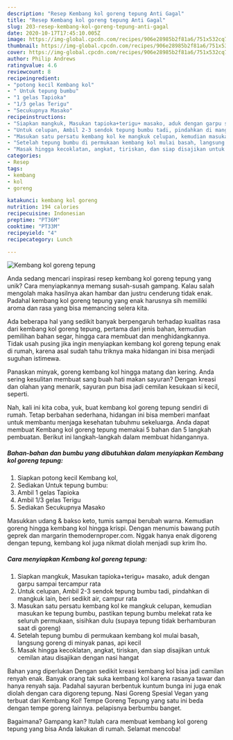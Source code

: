 ```yaml
---
description: "Resep Kembang kol goreng tepung Anti Gagal"
title: "Resep Kembang kol goreng tepung Anti Gagal"
slug: 203-resep-kembang-kol-goreng-tepung-anti-gagal
date: 2020-10-17T17:45:10.005Z
image: https://img-global.cpcdn.com/recipes/906e28985b2f81a6/751x532cq70/kembang-kol-goreng-tepung-foto-resep-utama.jpg
thumbnail: https://img-global.cpcdn.com/recipes/906e28985b2f81a6/751x532cq70/kembang-kol-goreng-tepung-foto-resep-utama.jpg
cover: https://img-global.cpcdn.com/recipes/906e28985b2f81a6/751x532cq70/kembang-kol-goreng-tepung-foto-resep-utama.jpg
author: Philip Andrews
ratingvalue: 4.6
reviewcount: 8
recipeingredient:
- "potong kecil Kembang kol"
- " Untuk tepung bumbu"
- "1 gelas Tapioka"
- "1/3 gelas Terigu"
- "Secukupnya Masako"
recipeinstructions:
- "Siapkan mangkuk, Masukan tapioka+terigu+ masako, aduk dengan garpu sampai tercampur rata"
- "Untuk celupan, Ambil 2-3 sendok tepung bumbu tadi, pindahkan di mangkuk lain, beri sedikit air, campur rata"
- "Masukan satu persatu kembang kol ke mangkuk celupan, kemudian masukan ke tepung bumbu, pastikan tepung bumbu melekat rata ke seluruh permukaan, sisihkan dulu (supaya tepung tidak berhamburan saat di goreng)"
- "Setelah tepung bumbu di permukaan kembang kol mulai basah, langsung goreng di minyak panas, api kecil"
- "Masak hingga kecoklatan, angkat, tiriskan, dan siap disajikan untuk cemilan atau disajikan dengan nasi hangat"
categories:
- Resep
tags:
- kembang
- kol
- goreng

katakunci: kembang kol goreng 
nutrition: 194 calories
recipecuisine: Indonesian
preptime: "PT36M"
cooktime: "PT33M"
recipeyield: "4"
recipecategory: Lunch

---
```



![Kembang kol goreng tepung](https://img-global.cpcdn.com/recipes/906e28985b2f81a6/751x532cq70/kembang-kol-goreng-tepung-foto-resep-utama.jpg)

Anda sedang mencari inspirasi resep kembang kol goreng tepung yang unik? Cara menyiapkannya memang susah-susah gampang. Kalau salah mengolah maka hasilnya akan hambar dan justru cenderung tidak enak. Padahal kembang kol goreng tepung yang enak harusnya sih memiliki aroma dan rasa yang bisa memancing selera kita.

Ada beberapa hal yang sedikit banyak berpengaruh terhadap kualitas rasa dari kembang kol goreng tepung, pertama dari jenis bahan, kemudian pemilihan bahan segar, hingga cara membuat dan menghidangkannya. Tidak usah pusing jika ingin menyiapkan kembang kol goreng tepung enak di rumah, karena asal sudah tahu triknya maka hidangan ini bisa menjadi suguhan istimewa.

Panaskan minyak, goreng kembang kol hingga matang dan kering. Anda sering kesulitan membuat sang buah hati makan sayuran? Dengan kreasi dan olahan yang menarik, sayuran pun bisa jadi cemilan kesukaan si kecil, seperti.


Nah, kali ini kita coba, yuk, buat kembang kol goreng tepung sendiri di rumah. Tetap berbahan sederhana, hidangan ini bisa memberi manfaat untuk membantu menjaga kesehatan tubuhmu sekeluarga. Anda dapat membuat Kembang kol goreng tepung memakai 5 bahan dan 5 langkah pembuatan. Berikut ini langkah-langkah dalam membuat hidangannya.

<!--inarticleads1-->

##### Bahan-bahan dan bumbu yang dibutuhkan dalam menyiapkan Kembang kol goreng tepung:

1. Siapkan potong kecil Kembang kol,
1. Sediakan  Untuk tepung bumbu:
1. Ambil 1 gelas Tapioka
1. Ambil 1/3 gelas Terigu
1. Sediakan Secukupnya Masako


Masukkan udang &amp; bakso keto, tumis sampai berubah warna. Kemudian goreng hingga kembang kol hingga krispi. Dengan menumis bawang putih geprek dan margarin themodernproper.com. Nggak hanya enak digoreng dengan tepung, kembang kol juga nikmat diolah menjadi sup krim lho. 

<!--inarticleads2-->

##### Cara menyiapkan Kembang kol goreng tepung:

1. Siapkan mangkuk, Masukan tapioka+terigu+ masako, aduk dengan garpu sampai tercampur rata
1. Untuk celupan, Ambil 2-3 sendok tepung bumbu tadi, pindahkan di mangkuk lain, beri sedikit air, campur rata
1. Masukan satu persatu kembang kol ke mangkuk celupan, kemudian masukan ke tepung bumbu, pastikan tepung bumbu melekat rata ke seluruh permukaan, sisihkan dulu (supaya tepung tidak berhamburan saat di goreng)
1. Setelah tepung bumbu di permukaan kembang kol mulai basah, langsung goreng di minyak panas, api kecil
1. Masak hingga kecoklatan, angkat, tiriskan, dan siap disajikan untuk cemilan atau disajikan dengan nasi hangat


Bahan yang diperlukan Dengan sedikit kreasi kembang kol bisa jadi camilan renyah enak. Banyak orang tak suka kembang kol karena rasanya tawar dan hanya renyah saja. Padahal sayuran berbentuk kuntum bunga ini juga enak diolah dengan cara digoreng tepung. Nasi Goreng Spesial Vegan yang terbuat dari Kembang Kol! Tempe Goreng Tepung yang satu ini beda dengan tempe goreng lainnya. pelapisnya berbumbu banget. 

Bagaimana? Gampang kan? Itulah cara membuat kembang kol goreng tepung yang bisa Anda lakukan di rumah. Selamat mencoba!
